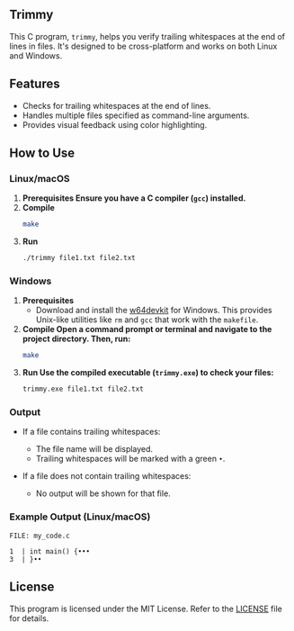 ## Trimmy

This C program, `trimmy`, helps you verify trailing whitespaces at the end of lines in files. It's designed to be cross-platform and works on both Linux and Windows.

## Features

- Checks for trailing whitespaces at the end of lines.
- Handles multiple files specified as command-line arguments.
- Provides visual feedback using color highlighting.

## How to Use

### Linux/macOS

1. **Prerequisites Ensure you have a C compiler (`gcc`) installed.**
2. **Compile**
   ```bash
   make
   ```
3. **Run**
   ```bash
   ./trimmy file1.txt file2.txt
   ```

### Windows

1. **Prerequisites**
   - Download and install the [w64devkit](https://github.com/skeeto/w64devkit) for Windows. This provides Unix-like utilities like `rm` and `gcc` that work with the `makefile`.
2. **Compile Open a command prompt or terminal and navigate to the project directory. Then, run:**
   ```bash
   make
   ```
3. **Run Use the compiled executable (`trimmy.exe`) to check your files:**
   ```bash
   trimmy.exe file1.txt file2.txt
   ```

### Output

* If a file contains trailing whitespaces:
    - The file name will be displayed.
    - Trailing whitespaces will be marked with a green `•`.

* If a file does not contain trailing whitespaces:
    - No output will be shown for that file.

### Example Output (Linux/macOS)

```
FILE: my_code.c

1  | int main() {•••
3  | }••
```

## License

This program is licensed under the MIT License. Refer to the [LICENSE](LICENSE) file for details.
